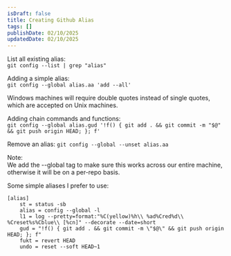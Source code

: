 ```yaml
---
isDraft: false
title: Creating Github Alias
tags: []
publishDate: 02/10/2025
updatedDate: 02/10/2025
---
```


List all existing alias:  
`git config --list | grep "alias"`  
  
Adding a simple alias:  
`git config --global alias.aa 'add --all'`  

Windows machines will require double quotes instead of single quotes, which are accepted on Unix machines.  

Adding chain commands and functions:  
`git config --global alias.gud '!f() { git add . && git commit -m "$@" && git push origin HEAD; }; f'`

Remove an alias:
`git config --global --unset alias.aa`  

Note:  
We add the --global tag to make sure this works across our entire machine, otherwise it will be on a per-repo basis.

Some simple aliases I prefer to use: 
```
[alias]
	st = status -sb
	alias = config --global -l
	l1 = log --pretty=format:"%C(yellow)%h\\ %ad%Cred%d\\ %Creset%s%Cblue\\ [%cn]" --decorate --date=short
	gud = "!f() { git add . && git commit -m \"$@\" && git push origin HEAD; }; f"
	fukt = revert HEAD
	undo = reset --soft HEAD~1
```
